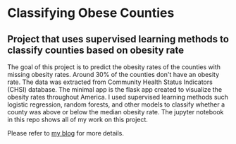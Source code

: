 # Classifying Obese Counties
## Project that uses supervised learning methods to classify counties based on obesity rate

The goal of this project is to predict the obesity rates of the counties with missing obesity rates. Around 30% of the counties don't have an obesity rate. The data was extracted from Community Health Status Indicators (CHSI) database. The minimal app is the flask app created to visualize the obesity rates throughout America. I used supervised learning methods such logistic regression, random forests, and other models to classify whether a county was above or below the median obesity rate. The jupyter notebook in this repo shows all of my work on this project.

Please refer to [my blog][1] for more details.

[1]:https://jonathantoro.github.io/Predicting-Obesity/
